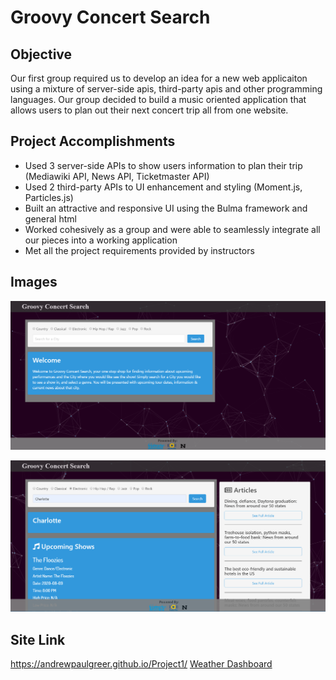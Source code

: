 # Groovy Concert Search

## Objective
Our first group required us to develop an idea for a new web applicaiton using a mixture of server-side apis, third-party apis and other programming languages. Our group decided to build a music oriented application that allows users to plan out their next concert trip all from one website. 

## Project Accomplishments
* Used 3 server-side APIs to show users information to plan their trip (Mediawiki API, News API, Ticketmaster API)
* Used 2 third-party APIs to UI enhancement and styling (Moment.js, Particles.js)
* Built an attractive and responsive UI using the Bulma framework and general html
* Worked cohesively as a group and were able to seamlessly integrate all our pieces into a working application
* Met all the project requirements provided by instructors

## Images
![Dashboard example 1](./media/deployed.PNG)

![Dashboard example 2](./media/deployed2.PNG)

## Site Link
https://andrewpaulgreer.github.io/Project1/
[Weather Dashboard](https://andrewpaulgreer.github.io/Project1/)

